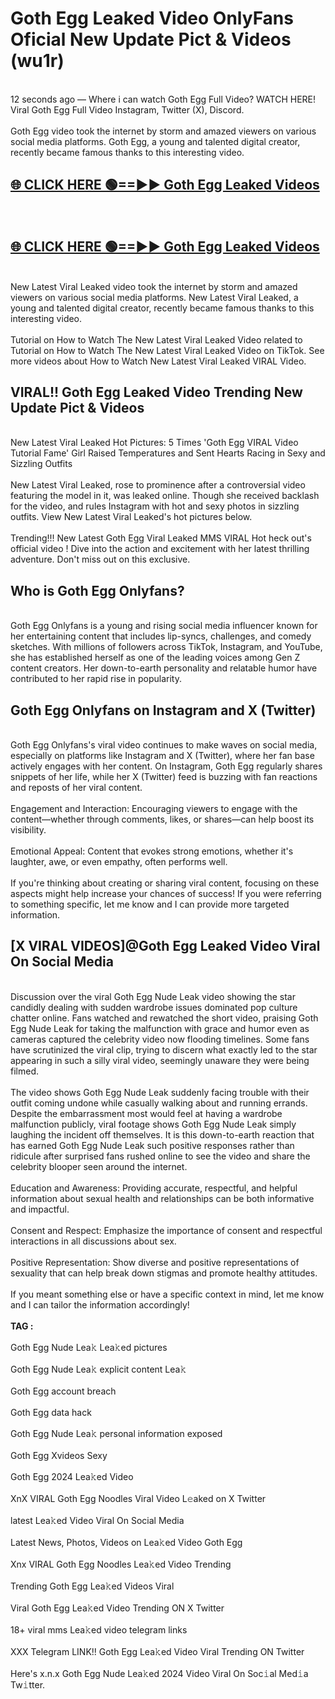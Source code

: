 # Goth Egg Leaked Video OnlyFans Oficial New Update Pict & Videos (wu1r)
<br>
12 seconds ago — Where i can watch Goth Egg Full Video? WATCH HERE! Viral Goth Egg Full Video Instagram, Twitter (X), Discord.
<br><br>
Goth Egg video took the internet by storm and amazed viewers on various social media platforms. Goth Egg, a young and talented digital creator, recently became famous thanks to this interesting video.
<br>
<h2><a href="https://play.trustnlinepharmacy.us?title=Goth_Egg">🌐 CLICK HERE 🟢==►► Goth Egg Leaked Videos</a></h2>
<br>
<h2><a href="https://play.trustnlinepharmacy.us?title=Goth_Egg">🌐 CLICK HERE 🟢==►► Goth Egg Leaked Videos</a></h2>
<br>
New Latest Viral Leaked video took the internet by storm and amazed viewers on various social media platforms. New Latest Viral Leaked, a young and talented digital creator, recently became famous thanks to this interesting video.
<br><br>
Tutorial on How to Watch The New Latest Viral Leaked Video related to Tutorial on How to Watch The New Latest Viral Leaked Video on TikTok. See more videos about How to Watch New Latest Viral Leaked VIRAL Video.
<br>
<h2>VIRAL!! Goth Egg Leaked Video Trending New Update Pict & Videos</h2>
<br>
New Latest Viral Leaked Hot Pictures: 5 Times 'Goth Egg VIRAL Video Tutorial Fame' Girl Raised Temperatures and Sent Hearts Racing in Sexy and Sizzling Outfits
<br><br>
New Latest Viral Leaked, rose to prominence after a controversial video featuring the model in it, was leaked online. Though she received backlash for the video, and rules Instagram with hot and sexy photos in sizzling outfits. View New Latest Viral Leaked's hot pictures below.
<br><br>
Trending!!! New Latest Goth Egg Viral Leaked MMS VIRAL Hot heck out's official video ! Dive into the action and excitement with her latest thrilling adventure. Don't miss out on this exclusive.
<br>
<h2>Who is Goth Egg Onlyfans?</h2>
<br>
Goth Egg Onlyfans is a young and rising social media influencer known for her entertaining content that includes lip-syncs, challenges, and comedy sketches. With millions of followers across TikTok, Instagram, and YouTube, she has established herself as one of the leading voices among Gen Z content creators. Her down-to-earth personality and relatable humor have contributed to her rapid rise in popularity.
<br>
<h2>Goth Egg Onlyfans on Instagram and X (Twitter)</h2>
<br>
Goth Egg Onlyfans's viral video continues to make waves on social media, especially on platforms like Instagram and X (Twitter), where her fan base actively engages with her content. On Instagram, Goth Egg regularly shares snippets of her life, while her X (Twitter) feed is buzzing with fan reactions and reposts of her viral content.
<br><br>
Engagement and Interaction: Encouraging viewers to engage with the content—whether through comments, likes, or shares—can help boost its visibility.
<br><br>
Emotional Appeal: Content that evokes strong emotions, whether it's laughter, awe, or even empathy, often performs well.
<br><br>
If you're thinking about creating or sharing viral content, focusing on these aspects might help increase your chances of success! If you were referring to something specific, let me know and I can provide more targeted information.
<br>
<h2>[X VIRAL VIDEOS]@Goth Egg Leaked Video Viral On Social Media</h2>
<br>
Discussion over the viral Goth Egg Nude Leak video showing the star candidly dealing with sudden wardrobe issues dominated pop culture chatter online. Fans watched and rewatched the short video, praising Goth Egg Nude Leak for taking the malfunction with grace and humor even as cameras captured the celebrity video now flooding timelines. Some fans have scrutinized the viral clip, trying to discern what exactly led to the star appearing in such a silly viral video, seemingly unaware they were being filmed.
<br><br>
The video shows Goth Egg Nude Leak suddenly facing trouble with their outfit coming undone while casually walking about and running errands. Despite the embarrassment most would feel at having a wardrobe malfunction publicly, viral footage shows Goth Egg Nude Leak simply laughing the incident off themselves. It is this down-to-earth reaction that has earned Goth Egg Nude Leak such positive responses rather than ridicule after surprised fans rushed online to see the video and share the celebrity blooper seen around the internet.
<br><br>
Education and Awareness: Providing accurate, respectful, and helpful information about sexual health and relationships can be both informative and impactful.
<br><br>
Consent and Respect: Emphasize the importance of consent and respectful interactions in all discussions about sex.
<br><br>
Positive Representation: Show diverse and positive representations of sexuality that can help break down stigmas and promote healthy attitudes.
<br><br>
If you meant something else or have a specific context in mind, let me know and I can tailor the information accordingly!
<br><br>
<strong>TAG :</strong>
<br><br>
Goth Egg Nude Lea𝚔 Lea𝚔ed pictures
<br><br>
Goth Egg Nude Lea𝚔 explicit content Lea𝚔
<br><br>
Goth Egg account breach
<br><br>
Goth Egg data hack
<br><br>
Goth Egg Nude Lea𝚔 personal information exposed
<br><br>
Goth Egg Xvideos Sexy
<br><br>
Goth Egg 2024 Lea𝚔ed Video
<br><br>
XnX VIRAL Goth Egg Noodles Viral Video L𝚎aked on X Twitter
<br><br>
latest Lea𝚔ed Video Viral On Social Media
<br><br>
Latest News, Photos, Videos on Lea𝚔ed Video Goth Egg
<br><br>
Xnx VIRAL Goth Egg Noodles Lea𝚔ed Video Trending
<br><br>
Trending Goth Egg Lea𝚔ed Videos Viral
<br><br>
Viral Goth Egg Lea𝚔ed Video Trending ON X Twitter
<br><br>
18+ viral mms Lea𝚔ed video telegram links
<br><br>
XXX Telegram LINK!! Goth Egg Lea𝚔ed Video Viral Trending ON Twitter
<br><br>
Here's x.n.x Goth Egg Nude Lea𝚔ed 2024 Video Viral On Soc𝚒al Med𝚒a Tw𝚒tter.